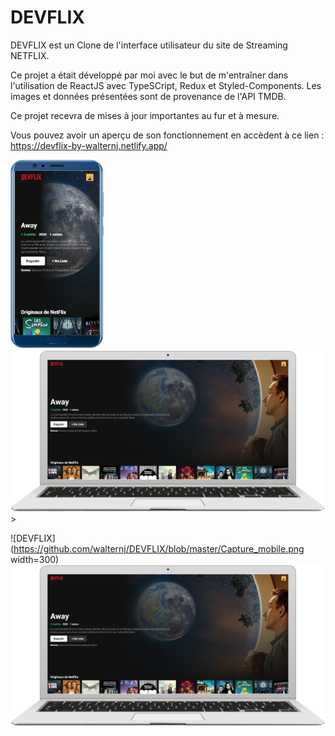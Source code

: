 # DEVFLIX

DEVFLIX est un Clone de l'interface utilisateur du site de Streaming NETFLIX.

Ce projet a était développé par moi avec le but de m'entraîner dans l'utilisation de ReactJS avec TypeSCript, Redux et Styled-Components.
Les images et données présentées sont de provenance de l'API TMDB.

Ce projet recevra de mises à jour importantes au fur et à mesure. 

Vous pouvez avoir un aperçu de son fonctionnement en accèdent à ce lien : https://devflix-by-walternj.netlify.app/

<p float="center">
  <img src="https://github.com/walternj/DEVFLIX/blob/master/Capture_mobile.png" width="150" />
  <img src="https://github.com/walternj/DEVFLIX/blob/master/Capture.PNG" width="900" />
>
</p>

![DEVFLIX](https://github.com/walternj/DEVFLIX/blob/master/Capture_mobile.png width=300) ![DEVFLIX](https://github.com/walternj/DEVFLIX/blob/master/Capture.PNG )

  
